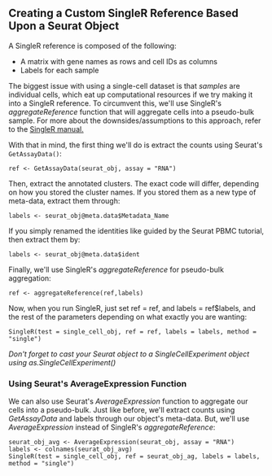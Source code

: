 ## Creating a Custom SingleR Reference Based Upon a Seurat Object

A SingleR reference is composed of the following: 
- A matrix with gene names as rows and cell IDs as columns
- Labels for each sample

The biggest issue with using a single-cell dataset is that *samples* are individual cells, which eat up computational resources if we 
try making it into a SingleR reference. To circumvent this, we'll use SingleR's *aggregateReference* 
function that will aggregate cells into a pseudo-bulk sample. For more about the downsides/assumptions to this approach, refer
to the [SingleR manual.](https://bioconductor.org/packages/devel/bioc/vignettes/SingleR/inst/doc/SingleR.html#6_reference_options)

With that in mind, the first thing we'll do is extract the counts using Seurat's `GetAssayData()`:

`ref <- GetAssayData(seurat_obj, assay = "RNA")` <br>

Then, extract the annotated clusters. The exact code will differ, depending on how you stored the cluster names. If you stored them as a new type of meta-data, extract them through: 

`labels <- seurat_obj@meta.data$Metadata_Name`

If you simply renamed the identities like guided by the Seurat PBMC tutorial, then extract them by:

`labels <- seurat_obj@meta.data$ident`

Finally, we'll use SingleR's *aggregateReference* for pseudo-bulk aggregation:

`ref <- aggregateReference(ref,labels)`

Now, when you run SingleR, just set ref = ref, and labels = ref$labels, and the rest of the parameters depending on what exactly you are wanting: 

`SingleR(test = single_cell_obj, ref = ref, labels = labels, method = "single")`

*Don't forget to cast your Seurat object to a SingleCellExperiment object using as.SingleCellExperiment()*
### Using Seurat's AverageExpression Function
We can also use Seurat's *AverageExpression* function to aggregate our cells into a pseudo-bulk. Just like before, we'll extract counts using *GetAssayData* and labels through our object's meta-data. But, we'll use *AverageExpression* instead of SingleR's *aggregateReference*:

```
seurat_obj_avg <- AverageExpression(seurat_obj, assay = "RNA")
labels <- colnames(seurat_obj_avg)
SingleR(test = single_cell_obj, ref = seurat_obj_ag, labels = labels, method = "single")
```
